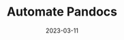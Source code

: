 ---
layout: project
title: Automate Pandocs
date: 2023-03-11
last_updated: 2023-03-12
repo: https://github.com/SeikaHirori/Automating-Pandocs
blog: 
specifications: 

tech:
    - Shell
    - Pandoc

tags:
    - Automation
    - Bash
    - Shell
    - Pandoc
    - Docx
    - Markdown

project_id: automate_pandoc_001

short_summary: 
---